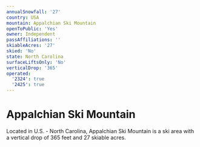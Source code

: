 ```yaml
---
annualSnowfall: '27'
country: USA
mountain: Appalchian Ski Mountain
openToPublic: 'Yes'
owner: Independent
passAffiliations: ''
skiableAcres: '27'
skied: 'No'
state: North Carolina
surfaceLiftsOnly: 'No'
verticalDrop: '365'
operated:
  '2324': true
  '2425': true
---
```



# Appalchian Ski Mountain

Located in U.S. - North Carolina, Appalchian Ski Mountain is a ski area with a vertical drop of 365 feet and 27 skiable acres.

